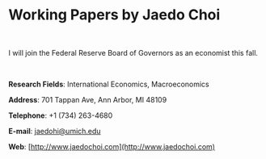 # Working Papers by Jaedo Choi

<br/>

I will join the Federal Reserve Board of Governors as an economist this fall. 

<br/>

**Research Fields**: International Economics, Macroeconomics 

**Address**: 701 Tappan Ave, Ann Arbor, MI 48109

**Telephone**: +1 (734) 263-4680

**E-mail**: jaedohi@umich.edu 

**Web**: [http://www.jaedochoi.com](http://www.jaedochoi.com)

